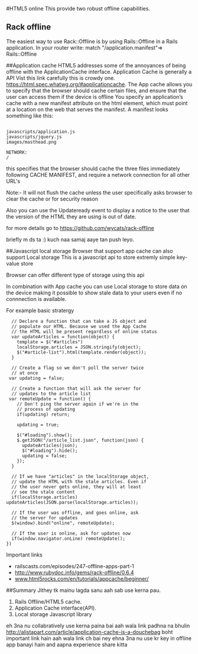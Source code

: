 #HTML5 online
This provide two robust offline capabilities. 
## Rack offline
The easiest way to use Rack::Offline is by using Rails::Offline in a Rails application.
In your router write: 
match "/application.manifest"=> Rails::Offline

##Application cache
HTML5 addresses some of the annoyances of being offline with the ApplicationCache interface. 
Application Cache is generally a API 
Vist this link carefully this is crowdy one. https://html.spec.whatwg.org/#applicationcache.
The App cache allows you to specify that the browser should cache certain files, and ensure that the user can access them if the device is offline 
You specify an application’s cache with a new manifest attribute on the html element, which must point at a location on the web that serves the manifest. A manifest looks something like this:

```CACHE MANIFEST

javascripts/application.js
javascripts/jquery.js
images/masthead.png

NETWORK:
/
```

this specifies that the browser should cache the three files immediately following CACHE MANIFEST, and require a network connection for all other URL's 

Note:- It will not flush the cache unless the user specifically asks browser to clear the cache or for security reason 

Also you can use the Updateready event to display a notice to the user that the version of the HTML they are using is out of date.

for more details go to https://github.com/wycats/rack-offline

briefly m ds ta :) kuch naa samaj aaye tan push leyo.



##Javascript local storage
Browser that support app cache can also support Local storage 
This is a javascript api to store extremly simple key-value store

Browser can offer different type of storage using this api 

In combination with App cache you can use Local storage to store data on the device making it possible to show stale data to your users even if no connnection is available. 

For example basic stratergy 
```jQuery(function($) {
  // Declare a function that can take a JS object and
  // populate our HTML. Because we used the App Cache
  // the HTML will be present regardless of online status
  var updateArticles = function(object) {
    template = $("#articles")
    localStorage.articles = JSON.stringify(object);
    $("#article-list").html(template.render(object));
  }

  // Create a flag so we don't poll the server twice
  // at once
 var updating = false;

  // Create a function that will ask the server for
  // updates to the article list
 var remoteUpdate = function() {
    // Don't ping the server again if we're in the
    // process of updating
    if(updating) return;

    updating = true;

    $("#loading").show();
    $.getJSON("/article_list.json", function(json) {
      updateArticles(json);
      $("#loading").hide();
      updating = false;
    });
  }

  // If we have "articles" in the localStorage object,
  // update the HTML with the stale articles. Even if
  // the user never gets online, they will at least
  // see the stale content
  if(localStorage.articles) updateArticles(JSON.parse(localStorage.articles));

  // If the user was offline, and goes online, ask
  // the server for updates
  $(window).bind("online", remoteUpdate);

  // If the user is online, ask for updates now
  if(window.navigator.onLine) remoteUpdate();
})
```
Important links 

* railscasts.com/episodes/247-offline-apps-part-1
* http://www.rubydoc.info/gems/rack-offline/0.6.4
* www.html5rocks.com/en/tutorials/appcache/beginner/



##Summary
Jithey tk mainu lagda sanu aah sab use kerna pau.  

1. Rails Offline/HTML5 cache. 
2. Application Cache interface(API). 
3. Local storage Javascript library

eh 3na nu collabratively use kerna paina 
bai aah wala link padhna na bhulin http://alistapart.com/article/application-cache-is-a-douchebag boht important link hain
aah wala link ch bai ney ehna 3na nu use kr key in offline app banayi hain and aapna experience share kitta 


